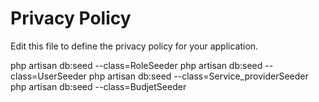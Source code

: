 # Privacy Policy

Edit this file to define the privacy policy for your application.

php artisan db:seed --class=RoleSeeder
php artisan db:seed --class=UserSeeder
php artisan db:seed --class=Service_providerSeeder
php artisan db:seed --class=BudjetSeeder
